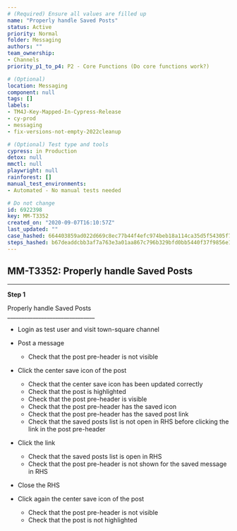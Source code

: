 ```yaml
---
# (Required) Ensure all values are filled up
name: "Properly handle Saved Posts"
status: Active
priority: Normal
folder: Messaging
authors: ""
team_ownership: 
- Channels
priority_p1_to_p4: P2 - Core Functions (Do core functions work?)

# (Optional)
location: Messaging
component: null
tags: []
labels: 
- TM4J-Key-Mapped-In-Cypress-Release
- cy-prod
- messaging
- fix-versions-not-empty-2022cleanup

# (Optional) Test type and tools
cypress: in Production
detox: null
mmctl: null
playwright: null
rainforest: []
manual_test_environments: 
- Automated - No manual tests needed

# Do not change
id: 6922398
key: MM-T3352
created_on: "2020-09-07T16:10:57Z"
last_updated: ""
case_hashed: 664403859ad022d669c8ec77b44f4efc974beb18a114ca35d5f54305f776f2713c531259d4a8e9341f87e0d4ccc003d5
steps_hashed: b67deaddcbb3af7a763e3a01aa867c796b329bfd0bb5440f37f9856e14723e2f6e29d82df2bb154a9b64a4b4debc74a4
---
```


<!-- (Auto-generated) Based on frontmatter's "key" and "name" -->

## MM-T3352: Properly handle Saved Posts

---

**Step 1**

Properly handle Saved Posts\
\_\_\_\_\_\_\_\_\_\_\_\_\_\_\_\_\_\_\_\_\_\_\_\_\_\_\_\_\_\_\_

- Login as test user and visit town-square channel

- Post a message

  - Check that the post pre-header is not visible

- Click the center save icon of the post

  - Check that the center save icon has been updated correctly
  - Check that the post is highlighted
  - Check that the post pre-header is visible
  - Check that the post pre-header has the saved icon
  - Check that the post pre-header has the saved post link
  - Check that the saved posts list is not open in RHS before clicking the link in the post pre-header

- Click the link

  - Check that the saved posts list is open in RHS
  - Check that the post pre-header is not shown for the saved message in RHS

- Close the RHS

- Click again the center save icon of the post

  - Check that the post pre-header is not visible
  - Check that the post is not highlighted
